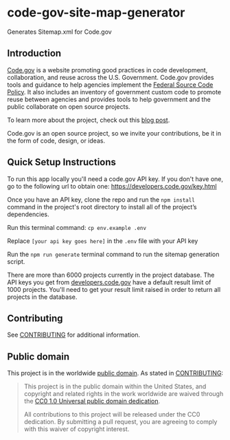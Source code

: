 # code-gov-site-map-generator
Generates Sitemap.xml for Code.gov

## Introduction

[Code.gov](https://code.gov) is a website promoting good practices in code development, collaboration, and reuse across the U.S.  Government. Code.gov provides tools and guidance to help agencies implement the [Federal Source Code Policy](https://sourcecode.cio.gov). It also includes an inventory of government custom code to promote reuse between agencies and provides tools to help government and the public collaborate on open source projects.

To learn more about the project, check out this [blog post](https://www.whitehouse.gov/blog/2016/08/08/peoples-code).

Code.gov is an open source project, so we invite your contributions, be it in the form of code, design, or ideas.

## Quick Setup Instructions
To run this app locally you'll need a code.gov API key.  If you don't have one, go to the following url to obtain one: https://developers.code.gov/key.html

Once you have an API key, clone the repo and run the `npm install` command in the project's root directory to install all of the project’s dependencies.

Run this terminal command: `cp env.example .env`

Replace `[your api key goes here]` in the `.env` file with your API key

Run the `npm run generate` terminal command to run the sitemap generation script.

There are more than 6000 projects currently in the project database. The API keys you get from [developers.code.gov](https://developers.code.gov/key.html) have a default result limit of 1000 projects. You'll need to get your result limit raised in order to return all projects in the database.

## Contributing

See [CONTRIBUTING](CONTRIBUTING.md) for additional information.

## Public domain

This project is in the worldwide [public domain](LICENSE.md). As stated in [CONTRIBUTING](CONTRIBUTING.md):

> This project is in the public domain within the United States, and copyright and related rights in the work worldwide are waived through the [CC0 1.0 Universal public domain dedication](https://creativecommons.org/publicdomain/zero/1.0/).
>
> All contributions to this project will be released under the CC0 dedication. By submitting a pull request, you are agreeing to comply with this waiver of copyright interest.
